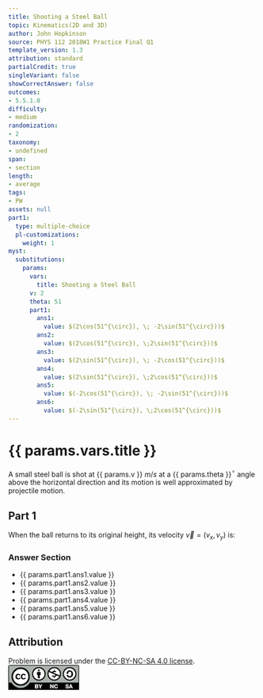 ```yaml
---
title: Shooting a Steel Ball
topic: Kinematics(2D and 3D)
author: John Hopkinson
source: PHYS 112 2018W1 Practice Final Q1
template_version: 1.3
attribution: standard
partialCredit: true
singleVariant: false
showCorrectAnswer: false
outcomes:
- 5.5.1.0
difficulty:
- medium
randomization:
- 2
taxonomy:
- undefined
span:
- section
length:
- average
tags:
- PW
assets: null
part1:
  type: multiple-choice
  pl-customizations:
    weight: 1
myst:
  substitutions:
    params:
      vars:
        title: Shooting a Steel Ball
      v: 2
      theta: 51
      part1:
        ans1:
          value: $(2\cos(51^{\circ}), \; -2\sin(51^{\circ}))$
        ans2:
          value: $(2\cos(51^{\circ}), \;2\sin(51^{\circ}))$
        ans3:
          value: $(2\sin(51^{\circ}), \; -2\cos(51^{\circ}))$
        ans4:
          value: $(2\sin(51^{\circ}), \;2\cos(51^{\circ}))$
        ans5:
          value: $(-2\cos(51^{\circ}), \; -2\sin(51^{\circ}))$
        ans6:
          value: $(-2\sin(51^{\circ}), \;2\cos(51^{\circ}))$
---
```

# {{ params.vars.title }}
A small steel ball is shot at {{ params.v }} $m/s$ at a {{ params.theta }}$^{\circ}$ angle above the horizontal direction and its motion is well approximated by projectile motion.

## Part 1

When the ball returns to its original height, its velocity $\overrightarrow{v} = (v_x, v_y)$ is:

### Answer Section

- {{ params.part1.ans1.value }}
- {{ params.part1.ans2.value }}
- {{ params.part1.ans3.value }}
- {{ params.part1.ans4.value }}
- {{ params.part1.ans5.value }}
- {{ params.part1.ans6.value }}

## Attribution

Problem is licensed under the [CC-BY-NC-SA 4.0 license](https://creativecommons.org/licenses/by-nc-sa/4.0/).<br> ![The Creative Commons 4.0 license requiring attribution-BY, non-commercial-NC, and share-alike-SA license.](https://raw.githubusercontent.com/firasm/bits/master/by-nc-sa.png)